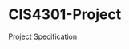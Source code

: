 # CIS4301-Project

[Project Specification](http://www.cise.ufl.edu/~mschneid/Teaching/CIS4301_Fall2016/project_specification.html)
